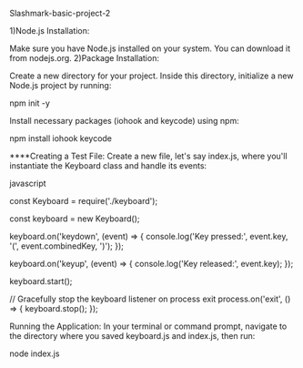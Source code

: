 Slashmark-basic-project-2

1)Node.js Installation:

Make sure you have Node.js installed on your system. You can download it from nodejs.org. 2)Package Installation:

Create a new directory for your project. Inside this directory, initialize a new Node.js project by running:

npm init -y

Install necessary packages (iohook and keycode) using npm:

npm install iohook keycode

****Creating a Test File: Create a new file, let's say index.js, where you'll instantiate the Keyboard class and handle its events:

javascript

const Keyboard = require('./keyboard');

const keyboard = new Keyboard();

keyboard.on('keydown', (event) => { console.log('Key pressed:', event.key, '(', event.combinedKey, ')'); });

keyboard.on('keyup', (event) => { console.log('Key released:', event.key); });

keyboard.start();

// Gracefully stop the keyboard listener on process exit process.on('exit', () => { keyboard.stop(); });

Running the Application: In your terminal or command prompt, navigate to the directory where you saved keyboard.js and index.js, then run:

node index.js
